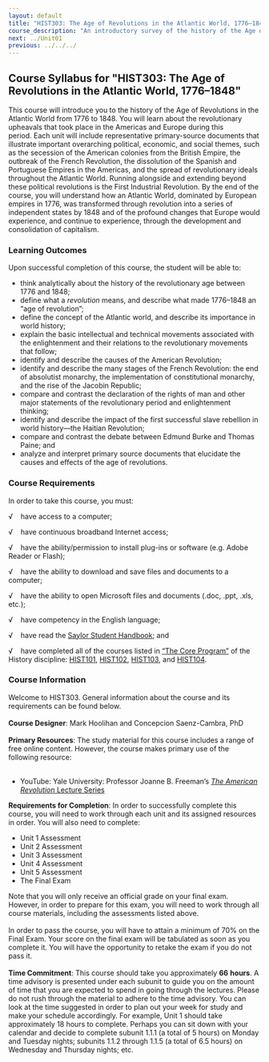 ```yaml
---
layout: default
title: "HIST303: The Age of Revolutions in the Atlantic World, 1776–1848"
course_description: "An introductory survey of the history of the Age of Revolutions in the Atlantic World. Themes include the industrial revolution, the American, French, and Haitian revolutions, and Britain’s counter-revolution."
next: ../Unit01
previous: ../../../
---
```

Course Syllabus for "HIST303: The Age of Revolutions in the Atlantic World, 1776–1848"
--------------------------------------------------------------------------------------

This course will introduce you to the history of the Age of Revolutions
in the Atlantic World from 1776 to 1848. You will learn about the
revolutionary upheavals that took place in the Americas and Europe
during this period. Each unit will include representative primary-source
documents that illustrate important overarching political, economic, and
social themes, such as the secession of the American colonies from the
British Empire, the outbreak of the French Revolution, the dissolution
of the Spanish and Portuguese Empires in the Americas, and the spread of
revolutionary ideals throughout the Atlantic World. Running alongside
and extending beyond these political revolutions is the First Industrial
Revolution. By the end of the course, you will understand how an
Atlantic World, dominated by European empires in 1776, was transformed
through revolution into a series of independent states by 1848 and of
the profound changes that Europe would experience, and continue to
experience, through the development and consolidation of capitalism.

### Learning Outcomes

Upon successful completion of this course, the student will be able to:

-   think analytically about the history of the revolutionary age
    between 1776 and 1848;
-   define what a *revolution* means, and describe what made 1776–1848
    an “age of revolution”;
-   define the concept of the Atlantic world, and describe its
    importance in world history;
-   explain the basic intellectual and technical movements associated
    with the enlightenment and their relations to the revolutionary
    movements that follow;
-   identify and describe the causes of the American Revolution;
-   identify and describe the many stages of the French Revolution: the
    end of absolutist monarchy, the implementation of constitutional
    monarchy, and the rise of the Jacobin Republic;
-   compare and contrast the declaration of the rights of man and other
    major statements of the revolutionary period and enlightenment
    thinking;
-   identify and describe the impact of the first successful slave
    rebellion in world history—the Haitian Revolution;
-   compare and contrast the debate between Edmund Burke and Thomas
    Paine; and
-   analyze and interpret primary source documents that elucidate the
    causes and effects of the age of revolutions.

### Course Requirements

In order to take this course, you must:  
  
 √    have access to a computer;  
  
 √    have continuous broadband Internet access;  
  
 √    have the ability/permission to install plug-ins or software (e.g.
Adobe Reader or Flash);  
  
 √    have the ability to download and save files and documents to a
computer;  
  
 √    have the ability to open Microsoft files and documents (.doc,
.ppt, .xls, etc.);  
  
 √    have competency in the English language;  
  
 √    have read the [Saylor Student
Handbook](http://www.saylor.org/site/wp-content/uploads/2012/05/Saylor-StudentHandbook.pdf);
and  
  
 √    have completed all of the courses listed in [“The Core
Program”](http://www.saylor.org/majors/history/) of the History
discipline: [HIST101](http://www.saylor.org/courses/hist101/),
[HIST102](http://www.saylor.org/courses/hist102/),
[HIST103](http://www.saylor.org/courses/hist103/), and
[HIST104](http://www.saylor.org/courses/hist104/).

### Course Information

Welcome to HIST303. General information about the course and its
requirements can be found below.  
    
 **Course Designer**: Mark Hoolihan and Concepcion Saenz-Cambra, PhD  
    
 **Primary Resources**: The study material for this course includes a
range of free online content. However, the course makes primary use of
the following resource:  
    
 - YouTube: Yale University: Professor Joanne B. Freeman’s [*The
American Revolution* Lecture
Series](http://www.youtube.com/course?list=ECDA2BC5E785D495AB)  
  
 **Requirements for Completion**: In order to successfully complete this
course, you will need to work through each unit and its assigned
resources in order. You will also need to complete:  

-   Unit 1 Assessment
-   Unit 2 Assessment
-   Unit 3 Assessment
-   Unit 4 Assessment
-   Unit 5 Assessment
-   The Final Exam

Note that you will only receive an official grade on your final exam.
However, in order to prepare for this exam, you will need to work
through all course materials, including the assessments listed above.  
    
 In order to pass the course, you will have to attain a minimum of 70%
on the Final Exam. Your score on the final exam will be tabulated as
soon as you complete it. You will have the opportunity to retake the
exam if you do not pass it.  
    
 **Time Commitment**: This course should take you approximately **66**
**hours**. A time advisory is presented under each subunit to guide you
on the amount of time that you are expected to spend in going through
the lectures. Please do not rush through the material to adhere to the
time advisory. You can look at the time suggested in order to plan out
your week for study and make your schedule accordingly. For example,
Unit 1 should take approximately 18 hours to complete. Perhaps you can
sit down with your calendar and decide to complete subunit 1.1.1 (a
total of 5 hours) on Monday and Tuesday nights; subunits 1.1.2 through
1.1.5 (a total of 6.5 hours) on Wednesday and Thursday nights; etc.  
    

